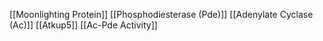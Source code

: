 [[Moonlighting Protein]]
[[Phosphodiesterase (Pde)]]
[[Adenylate Cyclase (Ac)]]
[[Atkup5]]
[[Ac-Pde Activity]]

